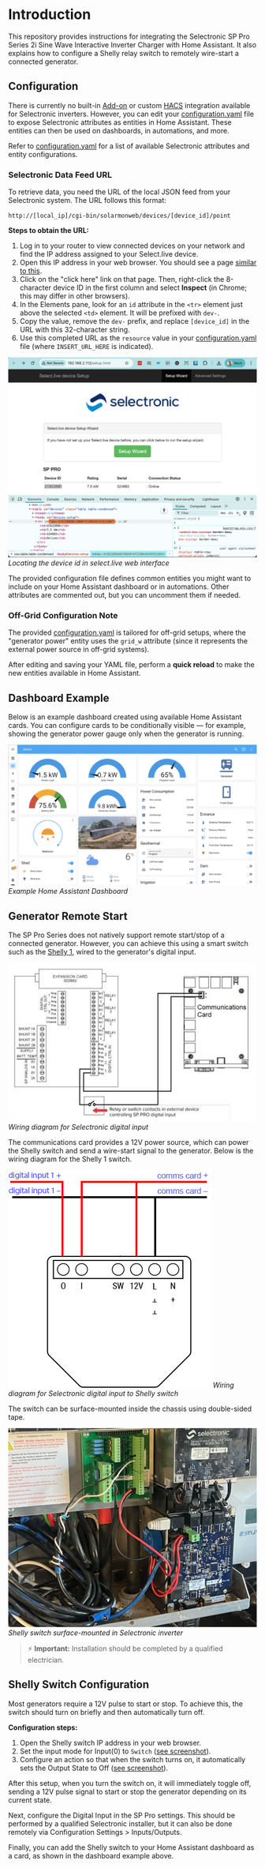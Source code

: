# Introduction

This repository provides instructions for integrating the Selectronic SP Pro Series 2i Sine Wave Interactive Inverter Charger with Home Assistant. It also explains how to configure a Shelly relay switch to remotely wire-start a connected generator.

## Configuration

There is currently no built-in [Add-on](https://www.home-assistant.io/addons/) or custom [HACS](https://www.hacs.xyz/) integration available for Selectronic inverters. However, you can edit your [configuration.yaml](https://www.home-assistant.io/docs/configuration/) file to expose Selectronic attributes as entities in Home Assistant. These entities can then be used on dashboards, in automations, and more.

Refer to [configuration.yaml](configuration.yaml) for a list of available Selectronic attributes and entity configurations.

### Selectronic Data Feed URL

To retrieve data, you need the URL of the local JSON feed from your Selectronic system. The URL follows this format:

```
http://[local_ip]/cgi-bin/solarmonweb/devices/[device_id]/point
```

**Steps to obtain the URL:**

1. Log in to your router to view connected devices on your network and find the IP address assigned to your Select.live device.
2. Open this IP address in your web browser. You should see a page [similar to this](img/select-live.png).
3. Click on the "click here" link on that page. Then, right-click the 8-character device ID in the first column and select **Inspect** (in Chrome; this may differ in other browsers).
4. In the Elements pane, look for an `id` attribute in the `<tr>` element just above the selected `<td>` element. It will be prefixed with `dev-`.
5. Copy the value, remove the `dev-` prefix, and replace `[device_id]` in the URL with this 32-character string.
6. Use this completed URL as the `resource` value in your [configuration.yaml](configuration.yaml) file (where `INSERT_URL_HERE` is indicated).

![Locate Device Id](img/device-id.png)
_Locating the device id in select.live web interface_

The provided configuration file defines common entities you might want to include on your Home Assistant dashboard or in automations. Other attributes are commented out, but you can uncomment them if needed.

### Off-Grid Configuration Note

The provided [configuration.yaml](configuration.yaml) is tailored for off-grid setups, where the "generator power" entity uses the `grid_w` attribute (since it represents the external power source in off-grid systems).

After editing and saving your YAML file, perform a **quick reload** to make the new entities available in Home Assistant.

## Dashboard Example

Below is an example dashboard created using available Home Assistant cards. You can configure cards to be conditionally visible — for example, showing the generator power gauge only when the generator is running.

![Home Assistant Dashboard with Selectronic entities](img/dashboard.png)
_Example Home Assistant Dashboard_

## Generator Remote Start

The SP Pro Series does not natively support remote start/stop of a connected generator. However, you can achieve this using a smart switch such as the [Shelly 1](https://www.shelly.com/products/shelly-1-gen3), wired to the generator's digital input.

![Wiring diagram for Selectronic digital input](img/wire-start.png)
_Wiring diagram for Selectronic digital input_

The communications card provides a 12V power source, which can power the Shelly switch and send a wire-start signal to the generator. Below is the wiring diagram for the Shelly 1 switch.

![Wiring diagram for Selectronic digital input to Shelly switch](img/shelly-switch-wiring.jpg)
_Wiring diagram for Selectronic digital input to Shelly switch_

The switch can be surface-mounted inside the chassis using double-sided tape.

![Shelly switch in Selectronic](img/shelly-selectronic-install.jpg)
_Shelly switch surface-mounted in Selectronic inverter_

> ⚡ **Important:** Installation should be completed by a qualified electrician.

## Shelly Switch Configuration

Most generators require a 12V pulse to start or stop. To achieve this, the switch should turn on briefly and then automatically turn off.

**Configuration steps:**

1. Open the Shelly switch IP address in your web browser.
2. Set the input mode for Input(0) to `Switch` ([see screenshot](img/shelly-input-setting.png)).
3. Configure an action so that when the switch turns on, it automatically sets the Output State to Off ([see screenshot](img/shelly-output-action.png)).

After this setup, when you turn the switch on, it will immediately toggle off, sending a 12V pulse signal to start or stop the generator depending on its current state.

Next, configure the Digital Input in the SP Pro settings. This should be performed by a qualified Selectronic installer, but it can also be done remotely via Configuration Settings > Inputs/Outputs.

Finally, you can add the Shelly switch to your Home Assistant dashboard as a card, as shown in the dashboard example above.